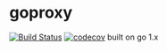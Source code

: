 # goproxy
[![Build Status](https://travis-ci.org/xrlin/goproxy.svg?branch=master)](https://travis-ci.org/xrlin/goproxy)
[![codecov](https://codecov.io/gh/xrlin/goproxy/branch/master/graph/badge.svg)](https://codecov.io/gh/xrlin/goproxy)
built on go 1.x
